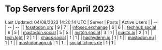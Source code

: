 # Top Servers for April 2023
Last Updated: 04/08/2023 14:20:14 UTC
| Server | Posts | Active Users |
| -- | -- | -- |
| [fosstodon.org](https://fosstodon.org/tags/PowerShell) | 9 | 7 |
| [infosec.exchange](https://infosec.exchange/tags/PowerShell) | 6 | 6 |
| [techhub.social](https://techhub.social/tags/PowerShell) | 6 | 5 |
| [mastodon.social](https://mastodon.social/tags/PowerShell) | 5 | 5 |
| [mstdn.social](https://mstdn.social/tags/PowerShell) | 3 | 1 |
| [masto.ai](https://masto.ai/tags/PowerShell) | 2 | 1 |
| [tech.lgbt](https://tech.lgbt/tags/PowerShell) | 2 | 1 |
| [chaos.social](https://chaos.social/tags/PowerShell) | 1 | 1 |
| [hachyderm.io](https://hachyderm.io/tags/PowerShell) | 1 | 1 |
| [mastodon.nu](https://mastodon.nu/tags/PowerShell) | 1 | 1 |
| [mastodonapp.uk](https://mastodonapp.uk/tags/PowerShell) | 1 | 1 |
| [social.tchncs.de](https://social.tchncs.de/tags/PowerShell) | 1 | 1 |
